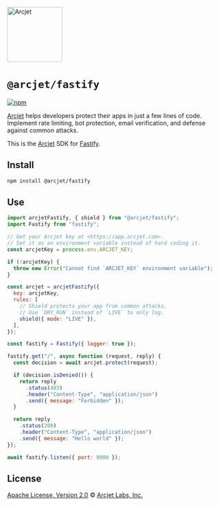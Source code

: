 <a href="https://arcjet.com">
  <picture>
    <source media="(prefers-color-scheme: dark)" srcset="https://arcjet.com/logo/arcjet-dark-lockup-voyage-horizontal.svg">
    <img alt="Arcjet" height="128" src="https://arcjet.com/logo/arcjet-light-lockup-voyage-horizontal.svg" width="auto">
  </picture>
</a>

# `@arcjet/fastify`

<p>
  <a href="https://www.npmjs.com/package/@arcjet/fastify">
    <picture>
      <source media="(prefers-color-scheme: dark)" srcset="https://img.shields.io/npm/v/%40arcjet%2Ffastify?style=flat-square&label=%E2%9C%A6Aj&labelColor=000000&color=5C5866">
      <img alt="npm" src="https://img.shields.io/npm/v/%40arcjet%2Ffastify?style=flat-square&label=%E2%9C%A6Aj&labelColor=ECE6F0&color=ECE6F0">
    </picture>
  </a>
</p>

[Arcjet][] helps developers protect their apps in just a few lines of
code.
Implement rate limiting, bot protection, email verification, and defense
against common attacks.

This is the [Arcjet][] SDK for [Fastify][].

<!--

## Getting started

TODO(@wooorm-arcjet): this does not exist yet.

Visit the [quick start guide][arcjet-quick-start-fastify] to get started.

[arcjet-quick-start-fastify]: https://docs.arcjet.com/get-started/fastify

-->

## Install

```sh
npm install @arcjet/fastify
```

<!--

## Example: app

TODO(@wooorm-arcjet): there is no fastify example there yet.

Try an Arcjet protected app live at [https://example.arcjet.com][arcjet-examples]
([source code][github-arcjet-examples]).

[arcjet-examples]: https://example.arcjet.com
[github-arcjet-examples]: https://github.com/arcjet/arcjet-js-example

-->

## Use

```js
import arcjetFastify, { shield } from "@arcjet/fastify";
import Fastify from "fastify";

// Get your Arcjet key at <https://app.arcjet.com>.
// Set it as an environment variable instead of hard coding it.
const arcjetKey = process.env.ARCJET_KEY;

if (!arcjetKey) {
  throw new Error("Cannot find `ARCJET_KEY` environment variable");
}

const arcjet = arcjetFastify({
  key: arcjetKey,
  rules: [
    // Shield protects your app from common attacks.
    // Use `DRY_RUN` instead of `LIVE` to only log.
    shield({ mode: "LIVE" }),
  ],
});

const fastify = Fastify({ logger: true });

fastify.get("/", async function (request, reply) {
  const decision = await arcjet.protect(request);

  if (decision.isDenied()) {
    return reply
      .status(403)
      .header("Content-Type", "application/json")
      .send({ message: "Forbidden" });
  }

  return reply
    .status(200)
    .header("Content-Type", "application/json")
    .send({ message: "Hello world" });
});

await fastify.listen({ port: 8000 });
```

<!--

TODO(@wooorm-arcjet): this does not exist yet.

For more on how to configure Arcjet with Fastify and how to protect Fastify,
see the [Arcjet Fastify SDK reference][arcjet-reference-fastify] on our website.

[arcjet-reference-fastify]: https://docs.arcjet.com/reference/fastify

-->

## License

[Apache License, Version 2.0][apache-license] © [Arcjet Labs, Inc.][arcjet]

[apache-license]: http://www.apache.org/licenses/LICENSE-2.0
[arcjet]: https://arcjet.com
[fastify]: https://fastify.dev/
